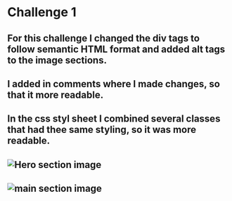 # Challenge 1

## For this challenge I changed the div tags to follow semantic HTML format and added alt tags to the image sections. 

## I added in comments where I made changes, so that it more readable. 

## In the css styl sheet I combined several classes that had thee same styling, so it was more readable.

## ![Hero section image](hero-section-1.png)

## ![main section image](main-section-1.png)
